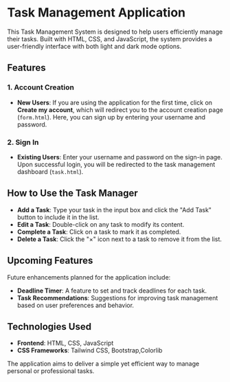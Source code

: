# Task Management Application

This Task Management System is designed to help users efficiently manage their tasks. Built with HTML, CSS, and JavaScript, the system provides a user-friendly interface with both light and dark mode options.

## Features

### 1. Account Creation
- **New Users**: If you are using the application for the first time, click on **Create my account**, which will redirect you to the account creation page (`form.html`). Here, you can sign up by entering your username and password.

### 2. Sign In
- **Existing Users**: Enter your username and password on the sign-in page. Upon successful login, you will be redirected to the task management dashboard (`task.html`).

## How to Use the Task Manager

- **Add a Task**: Type your task in the input box and click the "Add Task" button to include it in the list.
- **Edit a Task**: Double-click on any task to modify its content.
- **Complete a Task**: Click on a task to mark it as completed.
- **Delete a Task**: Click the "×" icon next to a task to remove it from the list.

## Upcoming Features

Future enhancements planned for the application include:
- **Deadline Timer**: A feature to set and track deadlines for each task.
- **Task Recommendations**: Suggestions for improving task management based on user preferences and behavior.

## Technologies Used

- **Frontend**: HTML, CSS, JavaScript
- **CSS Frameworks**: Tailwind CSS, Bootstrap,Colorlib
  
The application aims to deliver a simple yet efficient way to manage personal or professional tasks.
